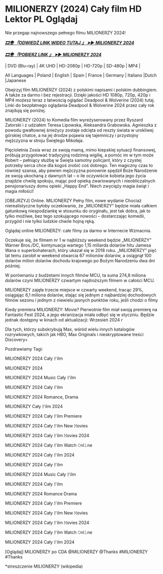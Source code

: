 # MILIONERZY (2024) Cały film HD Lektor PL Oglądaj

Nie przegap najnowszego pełnego filmu MILIONERZY 2024!

<p><b><I><a href="http://r-movies.com/pl/movie/1216452/lucky-winners-gitcodepl">🎞🌍 『ODWIEDŹ LINK WIDEO TUTAJ 』 ➤► MILIONERZY 2024</a></I></b></p>

<p><b><I><a href="http://r-movies.com/pl/movie/1216452/lucky-winners-gitcodepl">🎞🌍 『POBIERZ LINK 』 ➤► MILIONERZY 2024</a></I></b></p>

| DVD (Blu-ray) | 4K UHD | HD-2080p | HD-720p | SD-480p | MP4 |

All Languages ​​| Poland | English | Spain | France | Germany | Italiano |Dutch |Japanese

Obejrzyj film MILIONERZY (2024) z polskimi napisami i polskim dubbingiem. A także za darmo i bez rejestracji. Dzięki jakości HD 1080p, 720p, 420p i MP4 możesz teraz z łatwością oglądać Deadpool &  Wolverine (2024) tutaj. Linki do bezpłatnego oglądania Deadpool &  Wolverine 2024 przez cały rok znajdują się poniżej.

MILIONERZY (2024) to Komedia film wyreżyserowany przez Ryszard Zatorski i z udziałem Teresa Lipowska, Aleksandra Grabowska. Agnieszka z powodu gwałtownej śnieżycy zostaje odcięta od reszty świata w urokliwej górskiej chatce, a na jej drodze pojawia się tajemniczy i przystojny mężczyzna w stroju Świętego Mikołaja. 

Pięcioletnia Zosia wraz ze swoją mamą, mimo kiepskiej sytuacji finansowej, próbują przygotować tradycyjną rodzinną wigilię, a pomóc im w tym może Robert – pełniący służbę w Święta samotny policjant, który z czystej potrzeby serca chce dla kogoś zrobić coś dobrego. Ten magiczny czas to również szansa, aby pewien mężczyzna ponownie spędził Boże Narodzenie ze swoją ukochaną z dawnych lat – o ile oczywiście kobieta jego życia znajdzie chwilę spokoju, mając pod opieką zwariowanych i nieobliczalnych pensjonariuszy domu opieki „Happy End”. Niech zwycięży magia świąt i magia miłości!

[OBEJRZYJ] Online. MILIONERZY Pełny film, nowe wydanie Chociaż nierealistyczne byłoby oczekiwanie, że „MILIONERZY” będzie miała całkiem gatunkową niespodziankę w stosunku do oryginału, jest tak dobra, jak to tylko możliwe, bez tego szokującego nowości – dostarczając komedii, przygód i nie tylko ludzkie chwile hojną ręką.

Oglądaj online MILIONERZY: całe filmy za darmo w Internecie Wzmacnia.

Oczekuje się, że filmem nr 1 w najbliższy weekend będzie „MILIONERZY” Warner Bros./DC, kontynuacja wartego 1,15 miliarda dolarów hitu Jamesa Wana o superbohaterach, który ukazał się w 2018 roku. „MILIONERZY” pięć lat temu zarobił w weekend otwarcia 67 milionów dolarów, a osiągnął 100 dolarów milion dolarów dochodu krajowego po Bożym Narodzeniu dwa dni później.

W porównaniu z budżetami innych filmów MCU, ta suma 274,8 miliona dolarów czyni MILIONERZY czwartym najdroższym filmem w całości MCU.

MILIONERZY zajęła trzecie miejsce w czwarty weekend, tracąc 29%, osiągając 6,1 miliona dolarów, stając się jednym z najbardziej dochodowych filmów sezonu i jednym z niewielu jasnych punktów roku, jeśli chodzi o filmy

Kiedy premiera MILIONERZY: Movie? Pierwotnie film miał swoją premierę na Fantastic Fest 2024, a jego ekranizacja miała odbyć się w styczniu. Będzie jednak dostępny w kinach od aktualizacji: Wrzesień 2024 r

Dla tych, którzy subskrybują Max, wśród wielu innych katalogów rozrywkowych, takich jak HBO, Max Originals i nieskryptowane treści Discovery+


Pozdrawiamy Tagi:

MILIONERZY 2024 Cały 𝙵ilm

MILIONERZY 2024

MILIONERZY 2024 Music Cały 𝙵ilm

MILIONERZY 2024 Cały 𝙵ilm

MILIONERZY 2024 Romance, Drama

MILIONERZY Cały 𝙵ilm 2024

MILIONERZY 2024 Cały 𝙵ilm Premiere

MILIONERZY 2024 Cały 𝙵ilm New 𝙼ovies

MILIONERZY 2024 Cały 𝙵ilm 𝙼ovies 2024

MILIONERZY 2024 Cały 𝙵ilm Watch 𝙾nl𝚒ne

MILIONERZY 2024 Cały 𝙵ilm 2024

MILIONERZY 2024 Cały 𝙵ilm

MILIONERZY 2024 Music Cały 𝙵ilm

MILIONERZY 2024 Cały 𝙵ilm

MILIONERZY 2024 Romance Drama

MILIONERZY 2024 Cały 𝙵ilm Premiere

MILIONERZY 2024 Cały 𝙵ilm New 𝙼ovies

MILIONERZY 2024 Cały 𝙵ilm 𝙼ovies 2024

MILIONERZY 2024 Cały 𝙵ilm Watch 𝙾nl𝚒ne

MILIONERZY 2024 Cały 𝙵ilm 2024

[Oglądaj] MILIONERZY po CDA @MILIONERZY @Thanks #MILIONERZY #Thanks

*streszczenie MILIONERZY (wikipedia)
